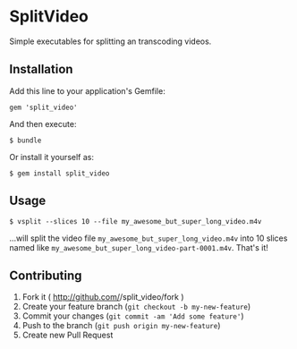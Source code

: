 # SplitVideo

Simple executables for splitting an transcoding videos.

## Installation

Add this line to your application's Gemfile:

    gem 'split_video'

And then execute:

    $ bundle

Or install it yourself as:

    $ gem install split_video

## Usage

    $ vsplit --slices 10 --file my_awesome_but_super_long_video.m4v

...will split the video file `my_awesome_but_super_long_video.m4v` into 10
slices named like `my_awesome_but_super_long_video-part-0001.m4v`.  That's it!

## Contributing

1. Fork it ( http://github.com/<my-github-username>/split_video/fork )
2. Create your feature branch (`git checkout -b my-new-feature`)
3. Commit your changes (`git commit -am 'Add some feature'`)
4. Push to the branch (`git push origin my-new-feature`)
5. Create new Pull Request
